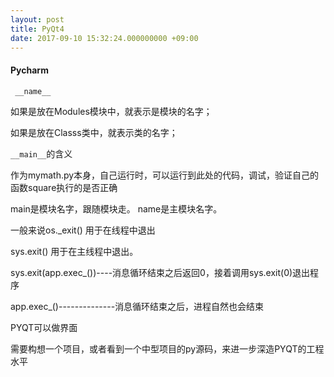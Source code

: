 ```yaml
---
layout: post
title: PyQt4
date: 2017-09-10 15:32:24.000000000 +09:00
---
```


#### Pycharm
``` __name__```

如果是放在Modules模块中，就表示是模块的名字；

如果是放在Classs类中，就表示类的名字；

```__main__```的含义

作为mymath.py本身，自己运行时，可以运行到此处的代码，调试，验证自己的函数square执行的是否正确

main是模块名字，跟随模块走。    name是主模块名字。

一般来说os._exit() 用于在线程中退出

sys.exit() 用于在主线程中退出。

sys.exit(app.exec_())----消息循环结束之后返回0，接着调用sys.exit(0)退出程序

app.exec_()--------------消息循环结束之后，进程自然也会结束

PYQT可以做界面

需要构想一个项目，或者看到一个中型项目的py源码，来进一步深造PYQT的工程水平
